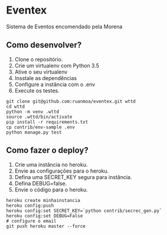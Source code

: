 # Eventex

Sistema de Eventos encomendado pela Morena

## Como desenvolver?

1. Clone o repositório.
2. Crie um virtualenv com Python 3.5
3. Ative o seu virtualenv
4. Insstale as dependências
5. Configure a instância com o .env
6. Execute os testes.

```console
git clone git@github.com:ruanmoa/eventex.git wttd
cd wttd
python -m venv .wttd
source .wttd/bin/activate
pip install -r requirements.txt
cp contrib/env-sample .env
python manage.py test
```
## Como fazer o deploy?

1. Crie uma instância no heroku.
2. Envie as configurações para o heroku.
3. Defina uma SECRET_KEY segura para instância. 
4. Defina DEBUG=false.
5. Envie o código para o heroku.

```console
heroku create minhainstancia
heroku config:push
heroku config:set SECRET_KEY=`python contrib/secrec_gen.py`
heroku config:set DEBUG=False
# configure o email
git push heroku master --force 
```
